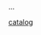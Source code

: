 
...

[catalog](https://docs.google.com/spreadsheets/d/1AvwL2x61mA_5b5xYHqxAjFB8qqo4E9Y_tyKg7OYtcSU/)
